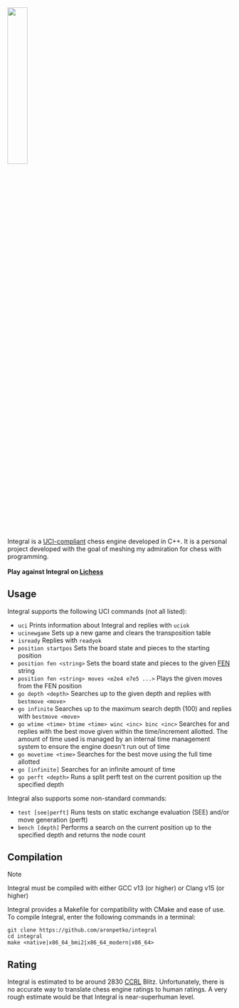 ## <img src="https://i.imgur.com/Py8am6G.png" width="30%" height="30%"/>
Integral is a [UCI-compliant](https://en.wikipedia.org/wiki/Universal_Chess_Interface) chess engine developed in C++. It is a personal project developed with the goal of meshing my admiration for chess with programming. \
\
**Play against Integral on [Lichess](https://lichess.org/@/IntegralBot)**

## Usage
Integral supports the following UCI commands (not all listed):
- `uci` Prints information about Integral and replies with `uciok`
- `ucinewgame` Sets up a new game and clears the transposition table
- `isready` Replies with `readyok`
- `position startpos` Sets the board state and pieces to the starting position
- `position fen <string>` Sets the board state and pieces to the given [FEN](https://en.wikipedia.org/wiki/Forsyth%E2%80%93Edwards_Notation) string
- `position fen <string> moves <e2e4 e7e5 ...>` Plays the given moves from the FEN position
- `go depth <depth>` Searches up to the given depth and replies with `bestmove <move>`
- `go infinite` Searches up to the maximum search depth (100) and replies with `bestmove <move>`
- `go wtime <time> btime <time> winc <inc> binc <inc>` Searches for and replies with the best move given within the time/increment allotted. The amount of time used is managed by an internal time management system to ensure the engine doesn't run out of time
- `go movetime <time>` Searches for the best move using the full time allotted
- `go [infinite]` Searches for an infinite amount of time
- `go perft <depth>` Runs a split perft test on the current position up the specified depth

Integral also supports some non-standard commands:
- `test [see|perft]` Runs tests on static exchange evaluation (SEE) and/or move generation (perft)
- `bench [depth]` Performs a search on the current position up to the specified depth and returns the node count

## Compilation
> [!NOTE]  
> Integral must be compiled with either GCC v13 (or higher) or Clang v15 (or higher)

Integral provides a Makefile for compatibility with CMake and ease of use.\
To compile Integral, enter the following commands in a terminal:
```shell
git clone https://github.com/aronpetko/integral
cd integral
make <native|x86_64_bmi2|x86_64_modern|x86_64>
```

## Rating
Integral is estimated to be around 2830 [CCRL](https://www.computerchess.org.uk/ccrl/) Blitz. Unfortunately, there is no accurate way to translate chess engine ratings to human ratings. A very rough estimate would be that Integral is near-superhuman level.